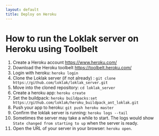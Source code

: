 ```yaml
---
layout: default
title: Deploy on Heroku
---
```


# How to run the Loklak server on Heroku using Toolbelt

1. Create a Heroku account https://www.heroku.com/
2. Download the Heroku toolbelt https://toolbelt.heroku.com/
3. Login with heroku: `heroku login`
4. Clone the Loklak server (if not already) : `git clone https://github.com/loklak/loklak_server.git`
5. Move into the cloned repository: `cd loklak_server`
6. Create a heroku app: `heroku create`
7. Set the buildpack: `heroku buildpacks:set https://github.com/loklak/heroku_buildpack_ant_loklak.git`
8. Push your app to heroku: `git push heroku master`
9. Confirm the loklak server is running: `heroku logs --tail`
10. Sometimes the server may take a while to start. The logs would show `State changed from starting to up` when the server is ready.
11. Open the URL of your server in your browser: `heroku open`.
